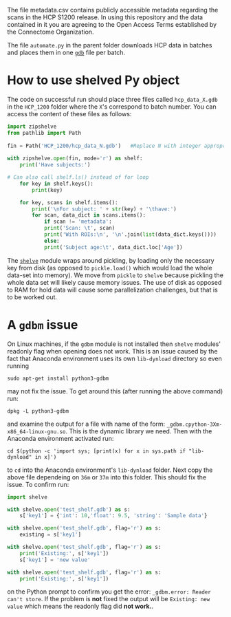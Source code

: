 The file metadata.csv contains publicly accessible metadata regarding the scans in the HCP S1200 release. In using this repository and the data contained in it you are agreeing to the Open Access Terms established by the Connectome Organization.

The file `automate.py` in the parent folder downloads HCP data in batches and places them in one [`gdb`](https://www.gnu.org.ua/software/gdbm/) file per batch. 

# How to use shelved Py object

The code on successful run should place three files called `hcp_data_X.gdb` in the `HCP_1200` folder where the `X`'s correspond to batch number. You can access the content of these files as follows:

```python
import zipshelve
from pathlib import Path
    
fin = Path('HCP_1200/hcp_data_N.gdb')	#Replace N with integer appropriately
	
with zipshelve.open(fin, mode='r') as shelf:
    print('Have subjects:')

# Can also call shelf.ls() instead of for loop
    for key in shelf.keys():
        print(key)

    for key, scans in shelf.items():
        print('\nFor subject: ' + str(key) + '\thave:')
        for scan, data_dict in scans.items():
            if scan != 'metadata':
	        print('Scan: \t', scan)
	        print('With ROIs:\n', '\n'.join(list(data_dict.keys())))
            else:
	        print('Subject age:\t', data_dict.loc['Age'])
```

The [`shelve`](https://docs.python.org/3/library/shelve.html) module wraps around pickling, by loading only the necessary key from disk (as opposed to `pickle.load()` which would load the whole data-set into memory). We move from `pickle` to `shelve` because pickling the whole data set will likely cause memory issues. The use of disk as opposed to RAM for hold data will cause some parallelization challenges, but that is to be worked out. 

# A `gdbm` issue

On Linux machines, if the `gdbm` module is not installed then `shelve` modules' readonly flag when opening does not work. This is an issue caused by the fact that Anaconda environment uses its own `lib-dynload` directory so even running

`sudo apt-get install python3-gdbm` 

may not fix the issue. To get around this (after running the above command) run:

`dpkg -L python3-gdbm`

and examine the output for a file with name of the form: `_gdbm.cpython-3Xm-x86_64-linux-gnu.so`. This is the dynamic library we need. Then with the Anaconda environment activated run:

`cd $(python -c 'import sys; [print(x) for x in sys.path if "lib-dynload" in x]')`

to `cd` into the Anaconda environment's `lib-dynload` folder. Next copy the above file dependeing on `36m` or `37m` into this folder. This should fix the issue. To confirm run:

```Python
import shelve

with shelve.open('test_shelf.gdb') as s:
    s['key1'] = {'int': 10,'float': 9.5, 'string': 'Sample data'}

with shelve.open('test_shelf.gdb', flag='r') as s:
    existing = s['key1']

with shelve.open('test_shelf.gdb', flag='r') as s:
    print('Existing:', s['key1'])
    s['key1'] = 'new value'

with shelve.open('test_shelf.gdb', flag='r') as s:
    print('Existing:', s['key1'])
```

on the Python prompt to confirm you get the error: `_gdbm.error: Reader can't store`.  If the problem is **not** fixed the output will be `Existing: new value` which means the readonly flag did **not work.**. 


